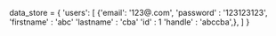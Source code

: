 
data_store = {
	'users': [
		{'email': '123@.com',
         'password' : '123123123',
        'firstname' : 'abc'
        'lastname' : 'cba'
        'id' : 1
        'handle' : 'abccba',},
	]
}